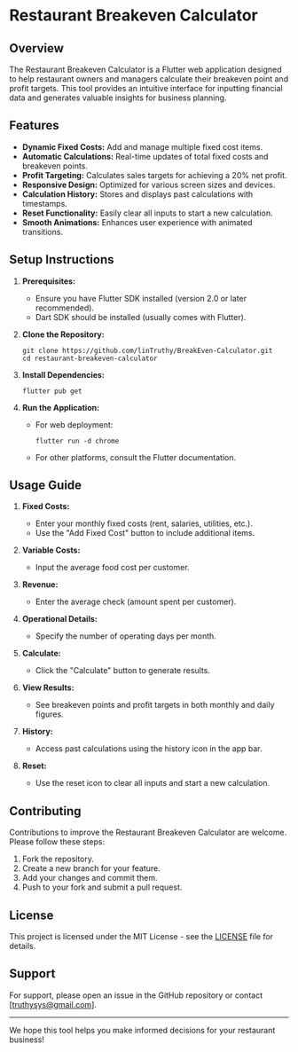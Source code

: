 # Restaurant Breakeven Calculator

## Overview

The Restaurant Breakeven Calculator is a Flutter web application designed to help restaurant owners and managers calculate their breakeven point and profit targets. This tool provides an intuitive interface for inputting financial data and generates valuable insights for business planning.

## Features

- **Dynamic Fixed Costs:** Add and manage multiple fixed cost items.
- **Automatic Calculations:** Real-time updates of total fixed costs and breakeven points.
- **Profit Targeting:** Calculates sales targets for achieving a 20% net profit.
- **Responsive Design:** Optimized for various screen sizes and devices.
- **Calculation History:** Stores and displays past calculations with timestamps.
- **Reset Functionality:** Easily clear all inputs to start a new calculation.
- **Smooth Animations:** Enhances user experience with animated transitions.

## Setup Instructions

1. **Prerequisites:**
   - Ensure you have Flutter SDK installed (version 2.0 or later recommended).
   - Dart SDK should be installed (usually comes with Flutter).

2. **Clone the Repository:**
   ```
   git clone https://github.com/linTruthy/BreakEven-Calculator.git
   cd restaurant-breakeven-calculator
   ```

3. **Install Dependencies:**
   ```
   flutter pub get
   ```

4. **Run the Application:**
   - For web deployment:
     ```
     flutter run -d chrome
     ```
   - For other platforms, consult the Flutter documentation.

## Usage Guide

1. **Fixed Costs:**
   - Enter your monthly fixed costs (rent, salaries, utilities, etc.).
   - Use the "Add Fixed Cost" button to include additional items.

2. **Variable Costs:**
   - Input the average food cost per customer.

3. **Revenue:**
   - Enter the average check (amount spent per customer).

4. **Operational Details:**
   - Specify the number of operating days per month.

5. **Calculate:**
   - Click the "Calculate" button to generate results.

6. **View Results:**
   - See breakeven points and profit targets in both monthly and daily figures.

7. **History:**
   - Access past calculations using the history icon in the app bar.

8. **Reset:**
   - Use the reset icon to clear all inputs and start a new calculation.

## Contributing

Contributions to improve the Restaurant Breakeven Calculator are welcome. Please follow these steps:

1. Fork the repository.
2. Create a new branch for your feature.
3. Add your changes and commit them.
4. Push to your fork and submit a pull request.

## License

This project is licensed under the MIT License - see the [LICENSE](LICENSE) file for details.

## Support

For support, please open an issue in the GitHub repository or contact [truthysys@gmail.com].

---

We hope this tool helps you make informed decisions for your restaurant business!